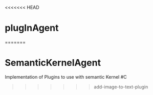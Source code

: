 <<<<<<< HEAD
# plugInAgent
=======
# SemanticKernelAgent
Implementation of Plugins to use with semantic Kernel #C
>>>>>>> add-image-to-text-plugin
